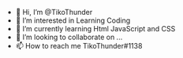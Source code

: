- 👋 Hi, I’m @TikoThunder
- 👀 I’m interested in Learning Coding
- 🌱 I’m currently learning Html JavaScript and CSS
- 💞️ I’m looking to collaborate on ...
- 📫 How to reach me TikoThunder#1138

<!---
TikoThunder/TikoThunder is a ✨ special ✨ repository because its `README.md` (this file) appears on your GitHub profile.
You can click the Preview link to take a look at your changes.
--->
